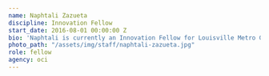 ```yaml
---
name: Naphtali Zazueta
discipline: Innovation Fellow
start_date: 2016-08-01 00:00:00 Z
bio: 'Naphtali is currently an Innovation Fellow for Louisville Metro Government, assisting in Smart City program initiatives for public wireless internet. Naphtali is a web developer at Beech Technologies, and currently volunteers with Inspire Kentucky as a Community Organizer.'
photo_path: "/assets/img/staff/naphtali-zazueta.jpg"
role: fellow
agency: oci
---
```

